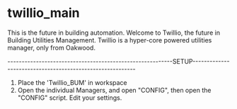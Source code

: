 # twillio_main
This is the future in building automation.
Welcome to Twillio, the future in Building Utilities Management. Twillio is a hyper-core powered utilities manager, only from Oakwood.

----------------------------------------------------------SETUP----------------------------------------------------------
 1. Place the 'Twillio_BUM' in workspace
 2. Open the individual Managers, and open "CONFIG", then open the "CONFIG" script. Edit your settings.
